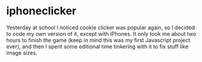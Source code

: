 # iphoneclicker
Yesterday at school I noticed cookie clicker was popular again, so I decided to code my own version of it, except with iPhones. It only took me about two hours to finish the game (keep in mind this was my first Javascript project ever), and then I spent some editional time tinkering with it to fix stuff like image sizes.
